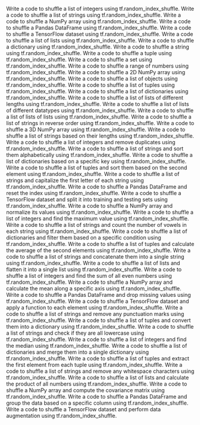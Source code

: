 Write a code to shuffle a list of integers using tf.random_index_shuffle.
Write a code to shuffle a list of strings using tf.random_index_shuffle.
Write a code to shuffle a NumPy array using tf.random_index_shuffle.
Write a code to shuffle a Pandas DataFrame using tf.random_index_shuffle.
Write a code to shuffle a TensorFlow dataset using tf.random_index_shuffle.
Write a code to shuffle a list of lists using tf.random_index_shuffle.
Write a code to shuffle a dictionary using tf.random_index_shuffle.
Write a code to shuffle a string using tf.random_index_shuffle.
Write a code to shuffle a tuple using tf.random_index_shuffle.
Write a code to shuffle a set using tf.random_index_shuffle.
Write a code to shuffle a range of numbers using tf.random_index_shuffle.
Write a code to shuffle a 2D NumPy array using tf.random_index_shuffle.
Write a code to shuffle a list of objects using tf.random_index_shuffle.
Write a code to shuffle a list of tuples using tf.random_index_shuffle.
Write a code to shuffle a list of dictionaries using tf.random_index_shuffle.
Write a code to shuffle a list of lists of different lengths using tf.random_index_shuffle.
Write a code to shuffle a list of lists of different datatypes using tf.random_index_shuffle.
Write a code to shuffle a list of lists of lists using tf.random_index_shuffle.
Write a code to shuffle a list of strings in reverse order using tf.random_index_shuffle.
Write a code to shuffle a 3D NumPy array using tf.random_index_shuffle.
Write a code to shuffle a list of strings based on their lengths using tf.random_index_shuffle.
Write a code to shuffle a list of integers and remove duplicates using tf.random_index_shuffle.
Write a code to shuffle a list of strings and sort them alphabetically using tf.random_index_shuffle.
Write a code to shuffle a list of dictionaries based on a specific key using tf.random_index_shuffle.
Write a code to shuffle a list of tuples and sort them based on the second element using tf.random_index_shuffle.
Write a code to shuffle a list of strings and capitalize the first letter of each string using tf.random_index_shuffle.
Write a code to shuffle a Pandas DataFrame and reset the index using tf.random_index_shuffle.
Write a code to shuffle a TensorFlow dataset and split it into training and testing sets using tf.random_index_shuffle.
Write a code to shuffle a NumPy array and normalize its values using tf.random_index_shuffle.
Write a code to shuffle a list of integers and find the maximum value using tf.random_index_shuffle.
Write a code to shuffle a list of strings and count the number of vowels in each string using tf.random_index_shuffle.
Write a code to shuffle a list of dictionaries and filter them based on a specific condition using tf.random_index_shuffle.
Write a code to shuffle a list of tuples and calculate the average of the second elements using tf.random_index_shuffle.
Write a code to shuffle a list of strings and concatenate them into a single string using tf.random_index_shuffle.
Write a code to shuffle a list of lists and flatten it into a single list using tf.random_index_shuffle.
Write a code to shuffle a list of integers and find the sum of all even numbers using tf.random_index_shuffle.
Write a code to shuffle a NumPy array and calculate the mean along a specific axis using tf.random_index_shuffle.
Write a code to shuffle a Pandas DataFrame and drop missing values using tf.random_index_shuffle.
Write a code to shuffle a TensorFlow dataset and apply a function to each element using tf.random_index_shuffle.
Write a code to shuffle a list of strings and remove any punctuation marks using tf.random_index_shuffle.
Write a code to shuffle a list of tuples and convert them into a dictionary using tf.random_index_shuffle.
Write a code to shuffle a list of strings and check if they are all lowercase using tf.random_index_shuffle.
Write a code to shuffle a list of integers and find the median using tf.random_index_shuffle.
Write a code to shuffle a list of dictionaries and merge them into a single dictionary using tf.random_index_shuffle.
Write a code to shuffle a list of tuples and extract the first element from each tuple using tf.random_index_shuffle.
Write a code to shuffle a list of strings and remove any whitespace characters using tf.random_index_shuffle.
Write a code to shuffle a list of lists and calculate the product of all numbers using tf.random_index_shuffle.
Write a code to shuffle a NumPy array and compute the covariance matrix using tf.random_index_shuffle.
Write a code to shuffle a Pandas DataFrame and group the data based on a specific column using tf.random_index_shuffle.
Write a code to shuffle a TensorFlow dataset and perform data augmentation using tf.random_index_shuffle.